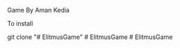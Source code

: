 Game By Aman Kedia 

To install 

git clone <repo link>"# ElitmusGame" 
#   E l i t m u s G a m e  
 #   E l i t m u s G a m e  
 